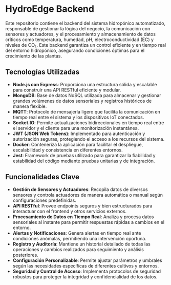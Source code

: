 # HydroEdge Backend

Este repositorio contiene el backend del sistema hidropónico automatizado, responsable de gestionar la lógica del negocio, la comunicación con sensores y actuadores, y el procesamiento y almacenamiento de datos críticos como temperatura, humedad, pH, electroconductividad (EC) y niveles de CO₂. Este backend garantiza un control eficiente y en tiempo real del entorno hidropónico, asegurando condiciones óptimas para el crecimiento de las plantas.

## Tecnologías Utilizadas

- **Node.js con Express**: Proporciona una estructura sólida y escalable para construir una API RESTful eficiente y modular.
- **MongoDB**: Base de datos NoSQL utilizada para almacenar y gestionar grandes volúmenes de datos sensoriales y registros históricos de manera flexible.
- **MQTT**: Protocolo de mensajería ligero que facilita la comunicación en tiempo real entre el sistema y los dispositivos IoT conectados.
- **Socket.IO**: Permite actualizaciones bidireccionales en tiempo real entre el servidor y el cliente para una monitorización instantánea.
- **JWT (JSON Web Tokens)**: Implementado para autenticación y autorización seguras, protegiendo el acceso a los recursos del sistema.
- **Docker**: Conteneriza la aplicación para facilitar el despliegue, escalabilidad y consistencia en diferentes entornos.
- **Jest**: Framework de pruebas utilizado para garantizar la fiabilidad y estabilidad del código mediante pruebas unitarias y de integración.

## Funcionalidades Clave

- **Gestión de Sensores y Actuadores**: Recopila datos de diversos sensores y controla actuadores de manera automática o manual según configuraciones predefinidas.
- **API RESTful**: Provee endpoints seguros y bien estructurados para interactuar con el frontend y otros servicios externos.
- **Procesamiento de Datos en Tiempo Real**: Analiza y procesa datos sensoriales al instante para permitir respuestas rápidas a cambios en el entorno.
- **Alertas y Notificaciones**: Genera alertas en tiempo real ante condiciones anómalas, permitiendo una intervención oportuna.
- **Registro y Auditoría**: Mantiene un historial detallado de todas las operaciones y cambios realizados para seguimiento y análisis posteriores.
- **Configuración Personalizable**: Permite ajustar parámetros y umbrales según las necesidades específicas de diferentes cultivos y entornos.
- **Seguridad y Control de Acceso**: Implementa protocolos de seguridad robustos para proteger la integridad y confidencialidad de los datos.
